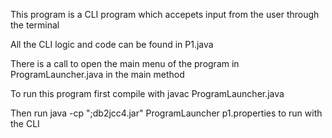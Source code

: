 This program is a CLI program which accepets input from the user through the terminal

All the CLI logic and code can be found in P1.java

There is a call to open the main menu of the program in ProgramLauncher.java in the main method

To run this program first compile with javac ProgramLauncher.java

Then run java -cp ";db2jcc4.jar" ProgramLauncher p1.properties to run with the CLI

